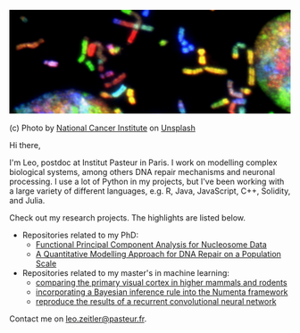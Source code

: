 ![header](header_3.jpg)

(c) Photo by <a href="https://unsplash.com/@nci?utm_source=unsplash&utm_medium=referral&utm_content=creditCopyText">National Cancer Institute</a> on <a href="https://unsplash.com/s/photos/neuron-dna?utm_source=unsplash&utm_medium=referral&utm_content=creditCopyText">Unsplash</a>

Hi there,

I'm Leo, postdoc at Institut Pasteur in Paris. I work on modelling complex biological systems, among others DNA repair mechanisms and neuronal processing.
I use a lot of Python in my projects, but I've been working with a large variety of different languages, e.g. R, Java, JavaScript, C++, Solidity, and Julia. 

Check out my research projects. The highlights are listed below.
- Repositories related to my PhD:
  -  [Functional Principal Component Analysis for Nucleosome Data](https://github.com/leoTiez/nucleosome-fpca)  
  -  [A Quantitative Modelling Approach for DNA Repair on a Population Scale](https://github.com/leoTiez/jmak)
- Repositories related to my master's in machine learning:
  - [comparing the primary visual cortex in higher mammals and rodents](https://github.com/leoTiez/Dynamical-consequences-of-long-range-patchy-connections-in-the-neocortex)
  - [incorporating a Bayesian inference rule into the Numenta framework](https://github.com/leoTiez/htmresearch)
  - [reproduce the results of a recurrent convolutional neural network](https://github.com/leoTiez/dd2424)

Contact me on [leo.zeitler@pasteur.fr](leo.zeitler@pasteur.fr).



<!---
leoTiez/leoTiez is a ✨ special ✨ repository because its `README.md` (this file) appears on your GitHub profile.
You can click the Preview link to take a look at your changes.
--->

